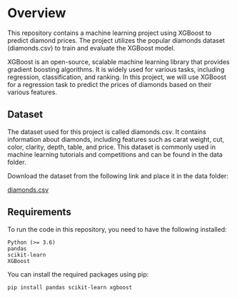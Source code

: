 # Overview
This repository contains a machine learning project using XGBoost to predict diamond prices. The project utilizes the popular diamonds dataset (diamonds.csv) to train and evaluate the XGBoost model.

XGBoost is an open-source, scalable machine learning library that provides gradient boosting algorithms. It is widely used for various tasks, including regression, classification, and ranking. In this project, we will use XGBoost for a regression task to predict the prices of diamonds based on their various features.

## Dataset
The dataset used for this project is called diamonds.csv. It contains information about diamonds, including features such as carat weight, cut, color, clarity, depth, table, and price. This dataset is commonly used in machine learning tutorials and competitions and can be found in the data folder.

Download the dataset from the following link and place it in the data folder:

[diamonds.csv](https://github.com/vhuni/xgboost_test/blob/main/diamonds.csv)

## Requirements
To run the code in this repository, you need to have the following installed:
``` 
Python (>= 3.6)
pandas
scikit-learn
XGBoost
```
You can install the required packages using pip:
```
pip install pandas scikit-learn xgboost
```
